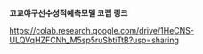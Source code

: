 **고교야구선수성적예측모델 코랩 링크**

https://colab.research.google.com/drive/1HeCNS-ULQVqHZFCNh_M5sp5ruSbtiTtB?usp=sharing
